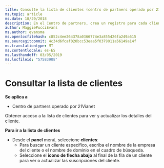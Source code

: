 ```yaml
---
title: Consulte la lista de clientes (centro de partners operado por 21Vianet)
ms.topic: article
ms.date: 10/29/2018
description: En el Centro de partners, crea un registro para cada cliente, y puede revisar o actualizar esta información en cualquier momento.
author: MaggiePucciEvans
ms.author: evansma
ms.openlocfilehash: c852c4ee264378a0366774e3a855426fa249a615
ms.sourcegitcommit: 4c34d6fcaf020bcc53eaa5f0379011a56149a14f
ms.translationtype: MT
ms.contentlocale: es-ES
ms.lasthandoff: 03/05/2019
ms.locfileid: "57583908"
---
```

# <a name="see-your-customer-list"></a>Consultar la lista de clientes

**Se aplica a**

-   Centro de partners operado por 21Vianet


Obtener acceso a la lista de clientes para ver y actualizar los detalles del cliente.

**Para ir a la lista de clientes**

-   Desde el **panel** menú, seleccione **clientes**:
    -   Para buscar un cliente específico, escriba el nombre de la empresa del cliente o el nombre de dominio en el cuadro de búsqueda. 
    -   Seleccione el **icono de flecha abajo** al final de la fila de un cliente para ver o actualizar las suscripciones del cliente. 

 

 




